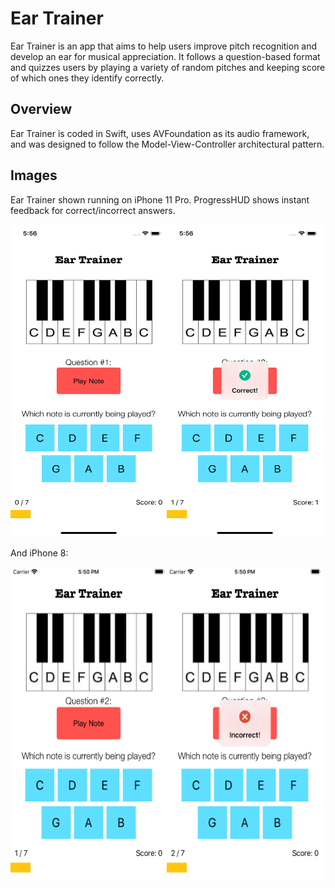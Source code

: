 # Ear Trainer

Ear Trainer is an app that aims to help users improve pitch recognition and develop an ear for musical appreciation.
It follows a question-based format and quizzes users by playing a variety of random pitches and keeping score of
which ones they identify correctly.

## Overview

Ear Trainer is coded in Swift, uses AVFoundation as its audio framework,
and was designed to follow the Model-View-Controller architectural pattern.

## Images

Ear Trainer shown running on iPhone 11 Pro. ProgressHUD shows instant feedback for correct/incorrect answers.

<img src="img1.png" height="500" width="250"><img src="img2.png" height="500" width="250">


And iPhone 8:


<img src="img3.png" height="500" width="250"><img src="img4.png" height="500" width="250">

